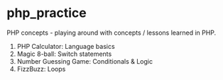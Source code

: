 # php_practice
PHP concepts - playing around with concepts / lessons learned in PHP.

1. PHP Calculator: Language basics
2. Magic 8-ball: Switch statements 
3. Number Guessing Game: Conditionals & Logic
4. FizzBuzz: Loops
